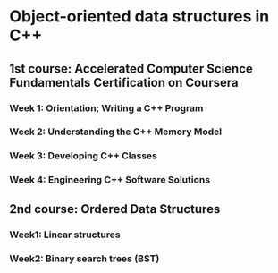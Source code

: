 # Object-oriented data structures in C++

## 1st course: Accelerated Computer Science Fundamentals Certification on Coursera

### Week 1: Orientation; Writing a C++ Program

### Week 2: Understanding the C++ Memory Model

### Week 3: Developing C++ Classes

### Week 4: Engineering C++ Software Solutions

## 2nd course: Ordered Data Structures

### Week1: Linear structures 

### Week2: Binary search trees (BST) 
